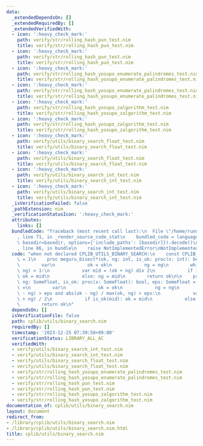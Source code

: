 ```yaml
---
data:
  _extendedDependsOn: []
  _extendedRequiredBy: []
  _extendedVerifiedWith:
  - icon: ':heavy_check_mark:'
    path: verify/str/rolling_hash_pun_test.nim
    title: verify/str/rolling_hash_pun_test.nim
  - icon: ':heavy_check_mark:'
    path: verify/str/rolling_hash_pun_test.nim
    title: verify/str/rolling_hash_pun_test.nim
  - icon: ':heavy_check_mark:'
    path: verify/str/rolling_hash_yosupo_enumerate_palindromes_test.nim
    title: verify/str/rolling_hash_yosupo_enumerate_palindromes_test.nim
  - icon: ':heavy_check_mark:'
    path: verify/str/rolling_hash_yosupo_enumerate_palindromes_test.nim
    title: verify/str/rolling_hash_yosupo_enumerate_palindromes_test.nim
  - icon: ':heavy_check_mark:'
    path: verify/str/rolling_hash_yosupo_zalgorithm_test.nim
    title: verify/str/rolling_hash_yosupo_zalgorithm_test.nim
  - icon: ':heavy_check_mark:'
    path: verify/str/rolling_hash_yosupo_zalgorithm_test.nim
    title: verify/str/rolling_hash_yosupo_zalgorithm_test.nim
  - icon: ':heavy_check_mark:'
    path: verify/utils/binary_search_float_test.nim
    title: verify/utils/binary_search_float_test.nim
  - icon: ':heavy_check_mark:'
    path: verify/utils/binary_search_float_test.nim
    title: verify/utils/binary_search_float_test.nim
  - icon: ':heavy_check_mark:'
    path: verify/utils/binary_search_int_test.nim
    title: verify/utils/binary_search_int_test.nim
  - icon: ':heavy_check_mark:'
    path: verify/utils/binary_search_int_test.nim
    title: verify/utils/binary_search_int_test.nim
  _isVerificationFailed: false
  _pathExtension: nim
  _verificationStatusIcon: ':heavy_check_mark:'
  attributes:
    links: []
  bundledCode: "Traceback (most recent call last):\n  File \"/home/runner/.local/lib/python3.10/site-packages/onlinejudge_verify/documentation/build.py\"\
    , line 71, in _render_source_code_stat\n    bundled_code = language.bundle(stat.path,\
    \ basedir=basedir, options={'include_paths': [basedir]}).decode()\n  File \"/home/runner/.local/lib/python3.10/site-packages/onlinejudge_verify/languages/nim.py\"\
    , line 86, in bundle\n    raise NotImplementedError\nNotImplementedError\n"
  code: "when not declared CPLIB_UTILS_BINARY_SEARCH:\n    const CPLIB_UTILS_BINARY_SEARCH*\
    \ = 1\n    proc meguru_bisect*(ok, ng: int, is_ok: proc(x: int): bool): int =\n\
    \        var\n            ok = ok\n            ng = ng\n        while abs(ok -\
    \ ng) > 1:\n            var mid = (ok + ng) div 2\n            if is_ok(mid):\
    \ ok = mid\n            else: ng = mid\n        return ok\n\n    proc meguru_bisect*(ok,\
    \ ng: SomeFloat, is_ok: proc(x: SomeFloat): bool, eps: SomeFloat = 1e-10): SomeFloat\
    \ =\n        var\n            ok = ok\n            ng = ng\n        while abs(ok\
    \ - ng) > eps and abs(ok - ng) / max(ok, ng) > eps:\n            var mid = (ok\
    \ + ng) / 2\n            if is_ok(mid): ok = mid\n            else: ng = mid\n\
    \        return ok\n"
  dependsOn: []
  isVerificationFile: false
  path: cplib/utils/binary_search.nim
  requiredBy: []
  timestamp: '2023-12-25 07:39:58+09:00'
  verificationStatus: LIBRARY_ALL_AC
  verifiedWith:
  - verify/utils/binary_search_int_test.nim
  - verify/utils/binary_search_int_test.nim
  - verify/utils/binary_search_float_test.nim
  - verify/utils/binary_search_float_test.nim
  - verify/str/rolling_hash_yosupo_enumerate_palindromes_test.nim
  - verify/str/rolling_hash_yosupo_enumerate_palindromes_test.nim
  - verify/str/rolling_hash_pun_test.nim
  - verify/str/rolling_hash_pun_test.nim
  - verify/str/rolling_hash_yosupo_zalgorithm_test.nim
  - verify/str/rolling_hash_yosupo_zalgorithm_test.nim
documentation_of: cplib/utils/binary_search.nim
layout: document
redirect_from:
- /library/cplib/utils/binary_search.nim
- /library/cplib/utils/binary_search.nim.html
title: cplib/utils/binary_search.nim
---
```

